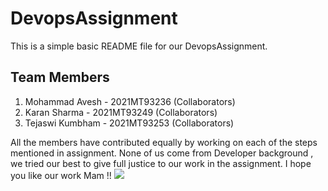 # DevopsAssignment

This is a simple basic README file for our DevopsAssignment.


## Team Members
1. Mohammad Avesh   - 2021MT93236 (Collaborators)
2. Karan Sharma	    - 2021MT93249 (Collaborators)
3. Tejaswi Kumbham  - 2021MT93253 (Collaborators)

All the members have contributed equally by working on each of the steps mentioned in assignment.
None of us come from Developer background , we tried our best to give full justice to our work in the assignment. 
I hope you like our work Mam !!
![](C:\Users\smile.jpg)
